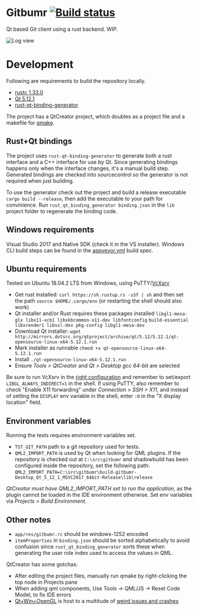 # Gitbumr [![Build status](https://ci.appveyor.com/api/projects/status/211dlbqs63w61har?svg=true)](https://ci.appveyor.com/project/stofte/gitbumr)

Qt based Git client using a rust backend. WIP.

![Log view](https://i.imgur.com/NLjuY5R.png "Log view")

# Development

Following are requirements to build the repository locally.

 - [rustc 1.33.0](https://rustup.rs/)
 - [Qt 5.12.1](https://www.qt.io/offline-installers)
 - [rust-qt-binding-generator](https://github.com/KDE/rust-qt-binding-generator) 

The project has a QtCreator project, which doubles as a project file and a
makefile for [qmake](http://doc.qt.io/qt-5/qmake-manual.html).

## Rust+Qt bindings

The project uses `rust-qt-binding-generator`
to generate both a rust interface and a C++ interface for use by Qt. Since
generating bindings happens only when the interface changes, it's a manual
build step. Generated bindings are checked into sourcecontrol so the generator
is not required when just building.

To use the generator check out the project and build a release executable
`cargo build --release`, then add the executable to your path for convinience.
Run `rust_qt_binding_generator binding.json` in the `lib` project folder to
regenerate the binding code.

## Windows requirements

Visual Studio 2017 and Native SDK (check it in the VS installer). Windows CLI
build steps can be found in the [appveyor.yml](appveyor.yml) build spec.

## Ubuntu requirements

Tested on Ubuntu 18.04.2 LTS from Windows, using PuTTY/[VcXsrv](https://sourceforge.net/projects/vcxsrv/)

 - Get rust installed: `curl https://sh.rustup.rs -sSf | sh` and then set the path
   `source $HOME/.cargo/env` (or restarting the shell should also work)
 - Qt installer and/or Rust requires these packages installed
   `libgl1-mesa-glx libx11-xcb1 libxkbcommon-x11-dev libfontconfig`
   `build-essential libxrender1 libssl-dev pkg-config libgl1-mesa-dev`
 - Download Qt installer:
   `wget http://mirrors.dotsrc.org/qtproject/archive/qt/5.12/5.12.1/qt-opensource-linux-x64-5.12.1.run`
 - Mark installer as runnable `chmod +x qt-opensource-linux-x64-5.12.1.run`
 - Install `./qt-opensource-linux-x64-5.12.1.run`
 - Ensure *Tools > QtCreator* and *Qt > Desktop gcc 64-bit* are selected

Be sure to run VcXsrv in the [right configuration](https://github.com/Microsoft/WSL/issues/2855#issuecomment-358861903)
and remember to set/export `LIBGL_ALWAYS_INDIRECT=1` in the shell. If using PuTTY,
also remember to check "Enable X11 forwarding" under *Connection > SSH > X11*,
and instead of setting the `DISPLAY` env variable in the shell, enter `:0` in
the "X display location" field.

## Environment variables

Running the tests requires environment variables set.

 - `TST_GIT_PATH` path to a git repository used for tests.
 - `QML2_IMPORT_PATH` is used by Qt when looking for QML plugins. If the 
repository is checked out at `C:\src\gitbumr` and shadowbuild has been configured inside
the repository, set the following path:
`QML2_IMPORT_PATH=C:\src\gitbumr\build-gitbumr-Desktop_Qt_5_12_1_MSVC2017_64bit-Release\lib\release`

*QtCreator must have QML2_IMPORT_PATH set to run the application,* as the
plugin cannot be loaded in the IDE environment otherwise. Set env variables
via *Projects > Build Environment*.

## Other notes

 - `app/res/gitbumr.rc` should be windows-1252 encoded
 - `itemProperties` in `binding.json` should be sorted alphabetically to avoid
   confusion since `rust_qt_binding_generator` sorts these when generating the
   user role index used to access the values in QML.

QtCreator has some gotchas:

 - After editing the project files, manually run qmake by right-clicking the top
   node in Projects pane
 - When adding qml components, Use Tools -> QML/JS -> Reset Code Model, to fix
   IDE errors
 - [Qt+Win+OpenGL](https://wiki.qt.io/Qt_5_on_Windows_ANGLE_and_OpenGL) is host
   to a multitude of [weird issues and crashes](https://bugreports.qt.io/browse/QTBUG-46074?jql=text%20~%20%22QT_OPENGL%22%20and%20text%20~%20%22Windows%22)
